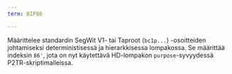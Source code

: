 ```yaml
---
term: BIP86

---
```

Määrittelee standardin SegWit V1- tai Taproot (`bc1p...`) -osoitteiden johtamiseksi deterministisessä ja hierarkkisessa lompakossa. Se määrittää indeksin `86'`, jota on nyt käytettävä HD-lompakon `purpose`-syvyydessä P2TR-skriptimalleissa.